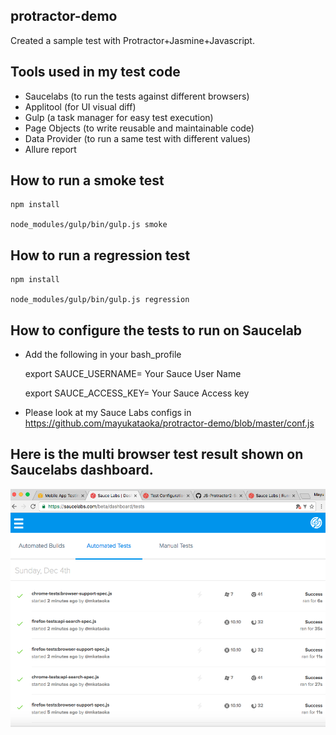 ## protractor-demo

Created a sample test with Protractor+Jasmine+Javascript.

## Tools used in my test code

- Saucelabs (to run the tests against different browsers)
- Applitool (for UI visual diff)
- Gulp (a task manager for easy test execution)
- Page Objects (to write reusable and maintainable code)
- Data Provider (to run a same test with different values)
- Allure report


## How to run a smoke test

    npm install

    node_modules/gulp/bin/gulp.js smoke

## How to run a regression test

    npm install

    node_modules/gulp/bin/gulp.js regression

## How to configure the tests to run on Saucelab

- Add the following in your bash_profile

    export SAUCE_USERNAME= Your Sauce User Name

    export SAUCE_ACCESS_KEY= Your Sauce Access key

- Please look at my Sauce Labs configs in https://github.com/mayukataoka/protractor-demo/blob/master/conf.js

## Here is the multi browser test result shown on Saucelabs dashboard.

<img src="assets/saucelab-test-result.png" width="800">

